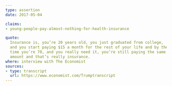 ```yaml
---
type: assertion
date: 2017-05-04

claims:
- young-people-pay-almost-nothing-for-health-insurance

quote:
  Insurance is, you’re 20 years old, you just graduated from college,
  and you start paying $15 a month for the rest of your life and by the
  time you’re 70, and you really need it, you’re still paying the same
  amount and that’s really insurance.
where: interview with The Economist
sources:
- type: transcript
  url: https://www.economist.com/Trumptranscript
---
```

